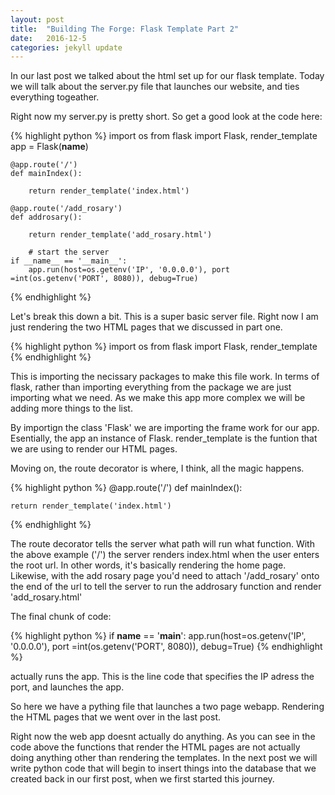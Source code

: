 ```yaml
---
layout: post
title:  "Building The Forge: Flask Template Part 2"
date:   2016-12-5
categories: jekyll update
---
```


In our last post we talked about the html set up for our flask template. 
    Today we will talk about the server.py file that launches our website, 
    and ties everything togeather. 

Right now my server.py is pretty short. So get a good look at the code here: 


{% highlight python %} 
    import os
    from flask import Flask, render_template
    app = Flask(__name__)

    @app.route('/')
    def mainIndex():

        return render_template('index.html')

    @app.route('/add_rosary')
    def addrosary(): 

        return render_template('add_rosary.html')

        # start the server
    if __name__ == '__main__':
        app.run(host=os.getenv('IP', '0.0.0.0'), port =int(os.getenv('PORT', 8080)), debug=True)

{% endhighlight %}

Let's break this down a bit. This is a super basic server file. Right now I am just rendering the two HTML pages 
    that we discussed in part one. 


{% highlight python %} 
import os
from flask import Flask, render_template
{% endhighlight %} 

This is importing the necissary packages to make this file work. In terms of flask, rather than importing everything from the package we are just importing what we need. As we make this app more complex 
    we will be adding more things to the list. 

By importign the class 'Flask' we are importing the frame work for our app. Esentially, the app an instance of Flask. render_template is the funtion that we are using to render our HTML pages. 

Moving on, the route decorator is where, I think, all the magic happens. 

{% highlight python %} 
@app.route('/')
def mainIndex():

    return render_template('index.html')

{% endhighlight %} 

The route decorator tells the server what path will run what function. With the above example ('/') the server renders index.html when the user enters the root url. In other words, it's basically rendering the home page. 
    Likewise, with the add rosary page you'd need to attach '/add_rosary' onto the end of the url to tell the
    server to run the addrosary function and render 'add_rosary.html'

The final chunk of code: 

{% highlight python %} 
if __name__ == '__main__':
app.run(host=os.getenv('IP', '0.0.0.0'), port =int(os.getenv('PORT', 8080)), debug=True)
{% endhighlight %} 

actually runs the app. This is the line code that specifies the IP adress the port, and launches the app. 

So here we have a pything file that launches a two page webapp. Rendering the HTML pages that we went over in the last post. 

Right now the web app doesnt actually do anything. As you can see in the code above the functions that render the HTML pages are not actually doing anything other than rendering the templates. In the next post we will write python code that will begin to insert things into the database that we created back in our first post, when we first started this journey. 







